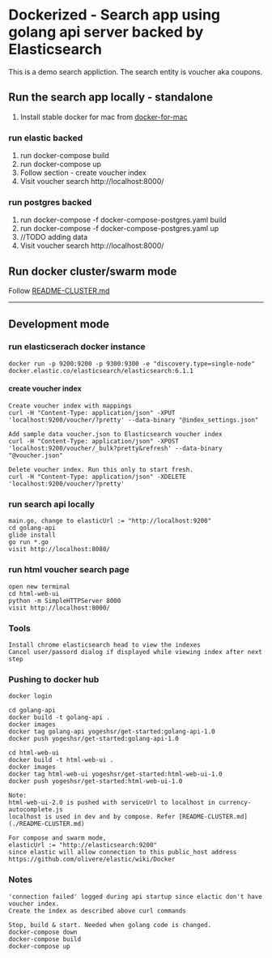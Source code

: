 
# Dockerized - Search app using golang api server backed by Elasticsearch
This is a demo search appliction. The search entity is voucher aka coupons.

## Run the search app locally - standalone
1. Install stable docker for mac from [docker-for-mac](https://docs.docker.com/docker-for-mac/install/#download-docker-for-mac)

### run elastic backed 
1. run docker-compose build
2. run docker-compose up
3. Follow section - create voucher index
4. Visit voucher search http://localhost:8000/

### run postgres backed
1. run docker-compose -f docker-compose-postgres.yaml build
2. run docker-compose -f docker-compose-postgres.yaml up
3. //TODO adding data
4. Visit voucher search http://localhost:8000/

## Run docker cluster/swarm mode
Follow [README-CLUSTER.md](./README-CLUSTER.md)

---
## Development mode

### run elasticserach docker instance
    docker run -p 9200:9200 -p 9300:9300 -e "discovery.type=single-node" docker.elastic.co/elasticsearch/elasticsearch:6.1.1

#### create voucher index
    Create voucher index with mappings
    curl -H "Content-Type: application/json" -XPUT 'localhost:9200/voucher/?pretty' --data-binary "@index_settings.json"

    Add sample data voucher.json to Elasticsearch voucher index
    curl -H "Content-Type: application/json" -XPOST 'localhost:9200/voucher/_bulk?pretty&refresh' --data-binary "@voucher.json"

    Delete voucher index. Run this only to start fresh.
    curl -H "Content-Type: application/json" -XDELETE 'localhost:9200/voucher/?pretty'

### run search api locally
    main.go, change to elasticUrl := "http://localhost:9200"
    cd golang-api
    glide install
    go run *.go
    visit http://localhost:8080/

### run html voucher search page
    open new terminal
    cd html-web-ui
    python -m SimpleHTTPServer 8000
    visit http://localhost:8000/

### Tools
    Install chrome elasticsearch head to view the indexes
    Cancel user/passord dialog if displayed while viewing index after next step

### Pushing to docker hub
    docker login

    cd golang-api
    docker build -t golang-api .
    docker images
    docker tag golang-api yogeshsr/get-started:golang-api-1.0
    docker push yogeshsr/get-started:golang-api-1.0

    cd html-web-ui
    docker build -t html-web-ui .
    docker images
    docker tag html-web-ui yogeshsr/get-started:html-web-ui-1.0
    docker push yogeshsr/get-started:html-web-ui-1.0
    
    Note:
    html-web-ui-2.0 is pushed with serviceUrl to localhost in currency-autocomplete.js
    localhost is used in dev and by compose. Refer [README-CLUSTER.md](./README-CLUSTER.md)

    For compose and swarm mode,
    elasticUrl := "http://elasticsearch:9200"
    since elastic will allow connection to this public_host address
    https://github.com/olivere/elastic/wiki/Docker

### Notes
    'connection failed' logged during api startup since elactic don't have voucher index.
    Create the index as described above curl commands

    Stop, build & start. Needed when golang code is changed.
    docker-compose down
    docker-compose build
    docker-compose up

